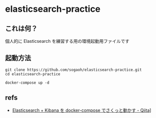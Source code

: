 # elasticsearch-practice

## これは何？
個人的に Elasticsearch を練習する用の環境起動用ファイルです

## 起動方法
```
git clone https://github.com/sogaoh/elasticsearch-practice.git
cd elasticsearch-practice

docker-compose up -d
```

## refs
- [Elasticsearch + Kibana を docker-compose でさくっと動かす - Qiita](https://qiita.com/nobuman/items/6308ea3bfd0aa0c58fdb)]
